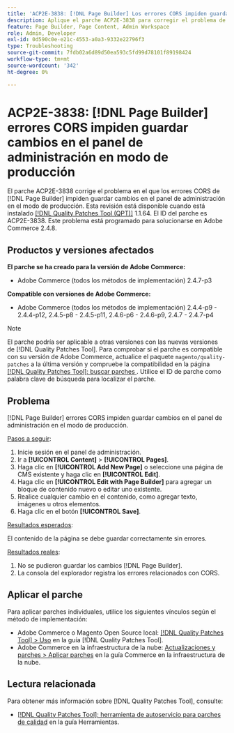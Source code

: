 ```yaml
---
title: 'ACP2E-3838: [!DNL Page Builder] Los errores CORS impiden guardar los cambios en el panel de administración en el modo de producción'
description: Aplique el parche ACP2E-3838 para corregir el problema de Adobe Commerce donde  [!DNL Page Builder] los errores CORS impiden guardar cambios en el panel de administración en el modo de producción.
feature: Page Builder, Page Content, Admin Workspace
role: Admin, Developer
exl-id: 0d590c0e-e21c-4553-a0a3-9332e22796f3
type: Troubleshooting
source-git-commit: 7fdb02a6d89d50ea593c5fd99d78101f89198424
workflow-type: tm+mt
source-wordcount: '342'
ht-degree: 0%

---
```


# ACP2E-3838: [!DNL Page Builder] errores CORS impiden guardar cambios en el panel de administración en modo de producción

El parche ACP2E-3838 corrige el problema en el que los errores CORS de [!DNL Page Builder] impiden guardar cambios en el panel de administración en el modo de producción. Esta revisión está disponible cuando está instalado [[!DNL Quality Patches Tool (QPT)]](/help/tools/quality-patches-tool/quality-patches-tool-to-self-serve-quality-patches.md) 1.1.64. El ID del parche es ACP2E-3838. Este problema está programado para solucionarse en Adobe Commerce 2.4.8.

## Productos y versiones afectados

**El parche se ha creado para la versión de Adobe Commerce:**

* Adobe Commerce (todos los métodos de implementación) 2.4.7-p3

**Compatible con versiones de Adobe Commerce:**

* Adobe Commerce (todos los métodos de implementación) 2.4.4-p9 - 2.4.4-p12, 2.4.5-p8 - 2.4.5-p11, 2.4.6-p6 - 2.4.6-p9, 2.4.7 - 2.4.7-p4

>[!NOTE]
>
>El parche podría ser aplicable a otras versiones con las nuevas versiones de [!DNL Quality Patches Tool]. Para comprobar si el parche es compatible con su versión de Adobe Commerce, actualice el paquete `magento/quality-patches` a la última versión y compruebe la compatibilidad en la página [[!DNL Quality Patches Tool]: buscar parches ](https://experienceleague.adobe.com/tools/commerce-quality-patches/index.html?lang=es). Utilice el ID de parche como palabra clave de búsqueda para localizar el parche.

## Problema

[!DNL Page Builder] errores CORS impiden guardar cambios en el panel de administración en el modo de producción.

<u>Pasos a seguir</u>:

1. Inicie sesión en el panel de administración.
1. Ir a **[!UICONTROL Content]** > **[!UICONTROL Pages]**.
1. Haga clic en **[!UICONTROL Add New Page]** o seleccione una página de CMS existente y haga clic en **[!UICONTROL Edit]**.
1. Haga clic en **[!UICONTROL Edit with Page Builder]** para agregar un bloque de contenido nuevo o editar uno existente.
1. Realice cualquier cambio en el contenido, como agregar texto, imágenes u otros elementos.
1. Haga clic en el botón **[!UICONTROL Save]**.

<u>Resultados esperados</u>:

El contenido de la página se debe guardar correctamente sin errores.

<u>Resultados reales</u>:

1. No se pudieron guardar los cambios [!DNL Page Builder].
1. La consola del explorador registra los errores relacionados con CORS.

## Aplicar el parche

Para aplicar parches individuales, utilice los siguientes vínculos según el método de implementación:

* Adobe Commerce o Magento Open Source local: [[!DNL Quality Patches Tool] > Uso](/help/tools/quality-patches-tool/usage.md) en la guía [!DNL Quality Patches Tool].
* Adobe Commerce en la infraestructura de la nube: [Actualizaciones y parches > Aplicar parches](https://experienceleague.adobe.com/docs/commerce-cloud-service/user-guide/develop/upgrade/apply-patches.html?lang=es) en la guía Commerce en la infraestructura de la nube.

## Lectura relacionada

Para obtener más información sobre [!DNL Quality Patches Tool], consulte:

* [[!DNL Quality Patches Tool]: herramienta de autoservicio para parches de calidad](/help/tools/quality-patches-tool/quality-patches-tool-to-self-serve-quality-patches.md) en la guía Herramientas.
